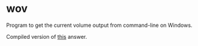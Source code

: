 # wov

Program to get the current volume output from command-line on Windows.

Compiled version of [this](https://superuser.com/a/931066/887628) answer.
